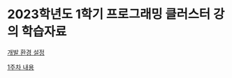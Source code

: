 # 2023학년도 1학기 프로그래밍 클러스터 강의 학습자료

[개발 환경 설정](https://github.com/Goodgaym/202301PthCluster/blob/master/Week0_Installation/Contents.md)  

[1주차 내용](https://github.com/Goodgaym/202301PthCluster/blob/master/Week1_CBasic/Contents.md)   
